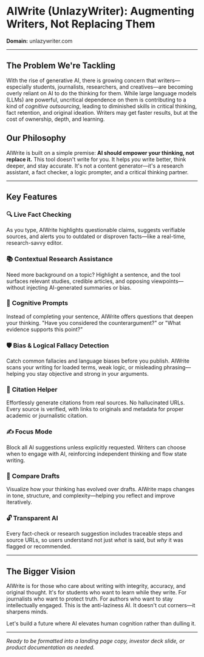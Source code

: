 # **AIWrite (UnlazyWriter): Augmenting Writers, Not Replacing Them**

**Domain:** unlazywriter.com

---

## **The Problem We're Tackling**

With the rise of generative AI, there is growing concern that writers—especially students, journalists, researchers, and creatives—are becoming overly reliant on AI to do the thinking for them. While large language models (LLMs) are powerful, uncritical dependence on them is contributing to a kind of *cognitive outsourcing*, leading to diminished skills in critical thinking, fact retention, and original ideation. Writers may get faster results, but at the cost of ownership, depth, and learning.

## **Our Philosophy**

AIWrite is built on a simple premise: **AI should empower your thinking, not replace it.** This tool doesn't write for you. It helps *you* write better, think deeper, and stay accurate. It's not a content generator—it's a research assistant, a fact checker, a logic prompter, and a critical thinking partner.

---

## **Key Features**

### 🔍 **Live Fact Checking**

As you type, AIWrite highlights questionable claims, suggests verifiable sources, and alerts you to outdated or disproven facts—like a real-time, research-savvy editor.

### 📚 **Contextual Research Assistance**

Need more background on a topic? Highlight a sentence, and the tool surfaces relevant studies, credible articles, and opposing viewpoints—without injecting AI-generated summaries or bias.

### 🧠 **Cognitive Prompts**

Instead of completing your sentence, AIWrite offers questions that deepen your thinking. "Have you considered the counterargument?" or "What evidence supports this point?"

### 🛡️ **Bias & Logical Fallacy Detection**

Catch common fallacies and language biases before you publish. AIWrite scans your writing for loaded terms, weak logic, or misleading phrasing—helping you stay objective and strong in your arguments.

### 🧩 **Citation Helper**

Effortlessly generate citations from real sources. No hallucinated URLs. Every source is verified, with links to originals and metadata for proper academic or journalistic citation.

### ✍️ **Focus Mode**

Block all AI suggestions unless explicitly requested. Writers can choose when to engage with AI, reinforcing independent thinking and flow state writing.

### 🔄 **Compare Drafts**

Visualize how your thinking has evolved over drafts. AIWrite maps changes in tone, structure, and complexity—helping you reflect and improve iteratively.

### 🔓 **Transparent AI**

Every fact-check or research suggestion includes traceable steps and source URLs, so users understand not just *what* is said, but *why* it was flagged or recommended.

---

## **The Bigger Vision**

AIWrite is for those who care about writing with integrity, accuracy, and original thought. It's for students who want to learn while they write. For journalists who want to protect truth. For authors who want to stay intellectually engaged. This is the anti-laziness AI. It doesn't cut corners—it sharpens minds.

Let's build a future where AI elevates human cognition rather than dulling it.

---

*Ready to be formatted into a landing page copy, investor deck slide, or product documentation as needed.*